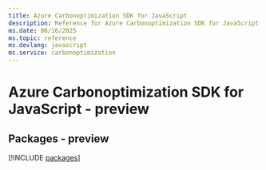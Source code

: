 ```yaml
---
title: Azure Carbonoptimization SDK for JavaScript
description: Reference for Azure Carbonoptimization SDK for JavaScript
ms.date: 06/16/2025
ms.topic: reference
ms.devlang: javascript
ms.service: carbonoptimization
---
```

# Azure Carbonoptimization SDK for JavaScript - preview
## Packages - preview
[!INCLUDE [packages](carbonoptimization-index.md)]